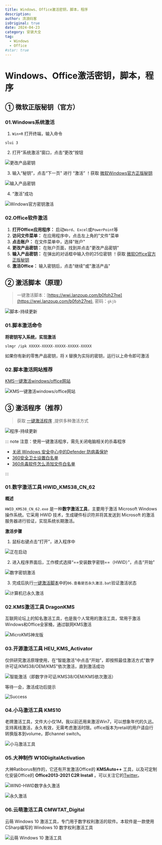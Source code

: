 ```yaml
---
title: Windows、Office激活密钥，脚本，程序
description:
author: 流浪码客
isOriginal: true
date: 2024-04-23
category: 安装大全
tag:
  - Windows
  - Office
#star: true
---
```


# Windows、Office激活密钥，脚本，程序

## ① 微软正版秘钥（官方）

### 01.Windows系统激活

1. `Win+R` 打开终端，输入命令

```shell
slui 3
```

2. 打开“系统激活”窗口，点击“更改”按钮

![更改产品密钥](http://img.geekyspace.cn/pictures/2024/202404232040995.png)

3. 输入“秘钥”，点击“下一页” 进行 “激活” ！获取 [微软Windows官方正版秘钥](https://learn.microsoft.com/zh-cn/windows-server/get-started/kms-client-activation-keys)

![输入产品密钥](http://img.geekyspace.cn/pictures/2024/202404232318292.png)

4. “激活”成功

![Windows官方密钥激活](http://img.geekyspace.cn/pictures/2024/202404232327475.png)

### 02.Office软件激活

1. **打开Office应用程序：** 启动`Word`、`Excel`或`PowerPoint`等
2. **访问文件菜单：** 在应用程序中，点击左上角的"文件"菜单
3. **点击账户：** 在文件菜单中，选择"账户"
4. **更改产品密钥：** 在账户页面，找到并点击"更改产品密钥"
5. **输入产品密钥：** 在弹出的对话框中输入你的25位密钥 ！获取 [微软Office官方正版秘钥](https://learn.microsoft.com/zh-cn/deployoffice/vlactivation/gvlks)
6. **激活Office：** 输入密钥后，点击"继续"或"激活产品"

## ② 激活脚本（原理）

> 一键激活脚本：[https://wwi.lanzoup.com/b0foh27ne](https://wwi.lanzoup.com/b0foh27ne), 密码：`gkjb`

![脚本-持续更新](http://img.geekyspace.cn/pictures/2024/202404231900072.png)

### 01.脚本激活命令

**将密钥写入系统，实现激活**

```shell
slmgr /ipk XXXXX-XXXXX-XXXXX-XXXXX-XXXXX
```

如果你有新的零售产品密钥，将 `X` 替换为实际的密钥，运行以上命令即可激活

### 02.脚本激活网站推荐

[KMS一键激活windows/office网站](https://kms.cx/)

![KMS一键激活windows/office网站](http://img.geekyspace.cn/pictures/2024/202404240116136.png)

## ③ 激活程序（推荐）

> 获取 [一键激活程序](https://m.tb.cn/h.g0ZtnKz?tk=OoXyWIKR74J) ,提供多种激活方式

![程序-持续更新](http://img.geekyspace.cn/pictures/2024/202404231900370.png)

::: note 注意：使用一键激活程序，需先关闭电脑相关的杀毒程序

* [关闭 Windows 安全中心中的Defender 防病毒保护](https://support.microsoft.com/zh-cn/windows/%E5%85%B3%E9%97%AD-windows-%E5%AE%89%E5%85%A8%E4%B8%AD%E5%BF%83%E4%B8%AD%E7%9A%84defender-%E9%98%B2%E7%97%85%E6%AF%92%E4%BF%9D%E6%8A%A4-99e6004f-c54c-8509-773c-a4d776b77960)
* [360安全卫士设置白名单](http://www.fastaux.com/index.php?c=show&id=54)
* [360杀毒软件怎么添加文件白名单](https://www.eyunsou.com/360sd/gongnneg/bmd/)

:::

### 01.数字激活工具 HWID_KMS38_CN_62

**概述**

`HWID_KMS38_CN_62.exe` 是一种**数字激活工具**，主要用于激活 Microsoft Windows 操作系统。它采用 HWID 技术，生成硬件标识符并将其发送到
Microsoft 的激活服务器进行验证，实现系统长期激活。

**激活步骤**

1. 鼠标右键点击“打开”，进入程序中

![正在启动](http://img.geekyspace.cn/pictures/2024/202404232343700.png)

2. 进入程序界面后，工作模式选择“==安装数字密钥==（HWID）”，点击“开始”

![数字密钥激活](http://img.geekyspace.cn/pictures/2024/202404232345572.png)

3. 完成后执行[一键激活脚本](#一键激活脚本)中的`06.查看是否永久激活.bat`验证激活状态

![计算机已永久激活](http://img.geekyspace.cn/pictures/2024/202404232347627.png)

### 02.KMS激活工具 DragonKMS

互联网论坛上的知名激活工具，也是我个人常用的激活工具，常用于激活Windows和Office全家桶，通过联网KMS激活

![MicroKMS神龙版](http://img.geekyspace.cn/pictures/2024/202404232356474.png)

### 03.开源激活工具 HEU_KMS_Activator

仅供研究激活原理使用，在“智能激活”中点击“开始”，即按照最佳激活方式"数字许可证/KMS38/OEM/KMS"依次激活，直到激活成功

![智能激活（即数字许可证/KMS38/OEM/KMS依次激活）](http://img.geekyspace.cn/pictures/2024/202404240021458.png)

等待一会，激活成功后提示

![Success](http://img.geekyspace.cn/pictures/2024/202404240027800.png)

### 04.小马激活工具 KMS10

老牌激活工具，文件大小仅1M，我以前还用来激活Win7，可以想象年代的久远。支持离线激活，永久有效，无需考虑激活时限。office版本为retail的用户请自行转换版本到volume，即channel
switch。

![小马激活工具](http://img.geekyspace.cn/pictures/2024/202404240037901.png)

### 05.大神制作 W10DigitalActivation

大神Ratiborus制作的，它还有开发激活Office的 **KMSAuto++** 工具，以及可定制化安装Office的 **Office2013-2021 C2R Install**
。可以关注它的[Twitter](https://twitter.com/ratiborus58)。

![WIN0-HWID数字永久激活](http://img.geekyspace.cn/pictures/2024/202404240055203.png)

![永久激活](http://img.geekyspace.cn/pictures/2024/202404240057039.png)

### 06.云萌激活工具 CMWTAT_Digital

云萌 Windows 10 激活工具，专门用于数字权利激活的软件。本软件是一款使用CSharp编写的 Windows 10 数字权利激活工具

![云萌 Windows 10 激活工具](http://img.geekyspace.cn/pictures/2024/202404240106825.png)
